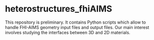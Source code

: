 # heterostructures_fhiAIMS
This repository is preliminary. It contains Python scripts which allow to handle FHI-AIMS geometry input files and output files. Our main interest involves studying the interfaces between 3D and 2D materials.
